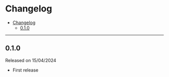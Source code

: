 # Changelog

- [Changelog](#changelog)
  - [0.1.0](#010)

---

## 0.1.0

Released on 15/04/2024

- First release
